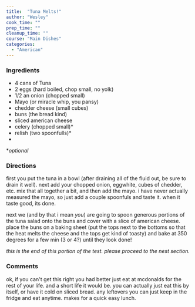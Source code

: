 ```yaml
---
title:  "Tuna Melts!"
author: "Wesley"
cook_time: ""
prep_time: ""
cleanup_time: ""
course: "Main Dishes"
categories: 
  - "American"
---
```

### Ingredients

* 4 cans of Tuna
* 2 eggs (hard boiled, chop small, no yolk)
* 1/2 an onion (chopped small)
* Mayo (or miracle whip, you pansy)
* chedder cheese (small cubes)
* buns (the bread kind)
* sliced american cheese
* celery (chopped small)&#42;
* relish (two spoonfulls)&#42;
*

 &#42;_optional_

### Directions

first you put the tuna in a bowl (after draining all of the fluid out, be sure to drain it well). next add your chopped onion, eggwhite, cubes of chedder, etc. mix that all together a bit, and then add the mayo. i have never actually measured the mayo, so just add a couple spoonfuls and taste it. when it taste good, its done.

 next we (and by that i mean _you_) are going to spoon generous portions of the tuna salad onto the buns and cover with a slice of american cheese. place the buns on a baking sheet (put the tops next to the bottoms so that the heat melts the cheese and the tops get kind of toasty) and bake at 350 degrees for a few min (3 or 4?) until they look done!

 _this is the end of this portion of the test. please proceed to the nest section._

### Comments

ok, if you can't get this right you had better just eat at mcdonalds for the rest of your life. and a short life it would be. you can actually just eat this by itself, or have it cold on sliced bread. any leftovers you can just keep in the fridge and eat anytime. makes for a quick easy lunch.